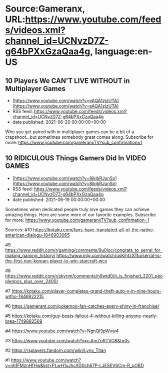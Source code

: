 # Source:Gameranx, URL:https://www.youtube.com/feeds/videos.xml?channel_id=UCNvzD7Z-g64bPXxGzaQaa4g, language:en-US

## 10 Players We CAN'T LIVE WITHOUT in Multiplayer Games
 - [https://www.youtube.com/watch?v=eAQA1zjzUTA](https://www.youtube.com/watch?v=eAQA1zjzUTA)
 - RSS feed: https://www.youtube.com/feeds/videos.xml?channel_id=UCNvzD7Z-g64bPXxGzaQaa4g
 - date published: 2021-06-20 00:00:00+00:00

Who you get paired with in multiplayer games can be a bit of a crapshoot...but sometimes somebody great comes along.
Subscribe for more: https://www.youtube.com/gameranxTV?sub_confirmation=1

## 10 RIDICULOUS Things Gamers Did In VIDEO GAMES
 - [https://www.youtube.com/watch?v=8jkjbRJunSo](https://www.youtube.com/watch?v=8jkjbRJunSo)
 - RSS feed: https://www.youtube.com/feeds/videos.xml?channel_id=UCNvzD7Z-g64bPXxGzaQaa4g
 - date published: 2021-06-19 00:00:00+00:00

Sometimes when dedicated people truly love games they can achieve amazing things. Here are some more of our favorite examples.
Subscribe for more: https://www.youtube.com/gameranxTV?sub_confirmation=1

Sources:
#10 https://kotaku.com/fans-have-translated-all-of-the-native-american-dialogu-1846903065

#9 https://www.reddit.com/r/gaming/comments/9u0loc/congrats_to_serral_for_making_gaming_history/
https://www.mlg.com/watch/usKjhtzXTtu/serral-is-the-first-non-korean-player-to-win-starcraft-wcs

#8
https://www.reddit.com/r/skyrim/comments/n9wtd0/it_is_finished_2201_peoplenpcs_plus_over_2400/

#7
https://kotaku.com/player-completes-grand-theft-auto-v-in-nine-hours-witho-1846922215


#6
https://gamerant.com/pokemon-fan-catches-every-shiny-in-franchise/

#5
https://kotaku.com/guy-beats-fallout-4-without-killing-anyone-nearly-brea-1749882569

#4
https://www.youtube.com/watch?v=NgnQI9pWvw4

#3
https://www.youtube.com/watch?v=cJtmZpRTVO8&t=0s

#2
https://rsplayers.fandom.com/wiki/Lynx_Titan

#1 https://www.youtube.com/watch?v=nh1FMznHfHw&list=PLwH1xJhcXG0ch67P-LJESEV6Cm-R_uOBD

